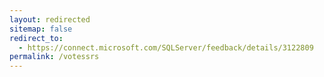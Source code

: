```yaml
---
layout: redirected
sitemap: false
redirect_to:
  - https://connect.microsoft.com/SQLServer/feedback/details/3122809
permalink: /votessrs
---
```

